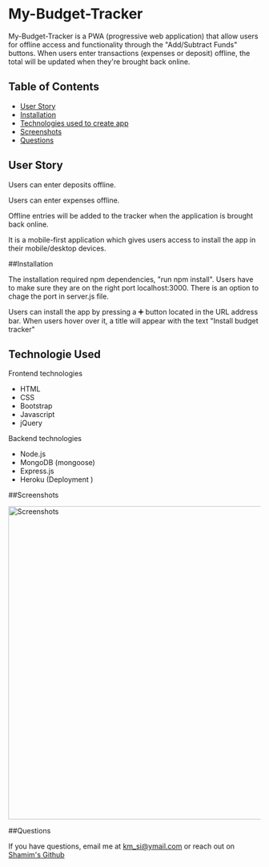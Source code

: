 # My-Budget-Tracker

My-Budget-Tracker is a PWA (progressive web application) that allow users for offline access and functionality through the "Add/Subtract Funds" buttons. When users enter transactions (expenses or deposit) offline, the total will be updated when they're brought back online. 


## Table of Contents

* [User Story](#User-Story)
* [Installation](#Installation)
* [Technologies used to create app](#technologies-used)
* [Screenshots](#screenshots)
* [Questions](#questions)


## User Story
Users can enter deposits offline.

Users can enter expenses offline.

Offline entries will be added to the tracker when the application is brought back online.

It is a mobile-first application which gives users access to install the app in their mobile/desktop devices.

##Installation

The installation required npm dependencies, "run npm install".
Users have to make sure they are on the right port localhost:3000. There is an option to chage the port in server.js file.

Users can install the app by pressing a ➕ button located in the URL address bar. When users hover over it, a title will appear with the text "Install budget tracker"


## Technologie Used

Frontend technologies
* HTML
* CSS
* Bootstrap 
* Javascript
* jQuery 

Backend technologies
* Node.js 
* MongoDB (mongoose)
* Express.js
* Heroku (Deployment )

##Screenshots

<img width="626" alt="Screenshots" src="https://user-images.githubusercontent.com/75001492/115087987-46ef9700-9edd-11eb-9a1b-8840625df181.PNG">


##Questions

If you have questions, email me at km_si@ymail.com or reach out on <a href="https://github.com/shamimimtiaz" target="_blank">Shamim's Github</a>